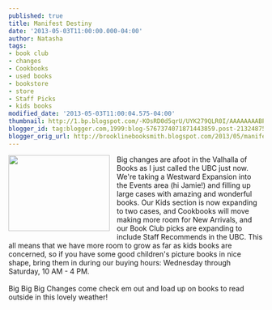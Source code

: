 ```yaml
---
published: true
title: Manifest Destiny
date: '2013-05-03T11:00:00.000-04:00'
author: Natasha
tags:
- book club
- changes
- Cookbooks
- used books
- bookstore
- store
- Staff Picks
- kids books
modified_date: '2013-05-03T11:00:04.575-04:00'
thumbnail: http://1.bp.blogspot.com/-KOsRD0d5qrU/UYK279QLR0I/AAAAAAAABP4/umM6F4xNlU0/s72-c/CYMERA_20130502_145212.jpg
blogger_id: tag:blogger.com,1999:blog-5767374071871443859.post-2132487533639010656
blogger_orig_url: http://brooklinebooksmith.blogspot.com/2013/05/manifest-destiny.html
---
```


<div class="separator" style="clear: both; text-align: center;"><a href="http://1.bp.blogspot.com/-KOsRD0d5qrU/UYK279QLR0I/AAAAAAAABP4/umM6F4xNlU0/s1600/CYMERA_20130502_145212.jpg" imageanchor="1" style="clear: left; float: left; margin-bottom: 1em; margin-right: 1em;"><img border="0" height="150" src="http://1.bp.blogspot.com/-KOsRD0d5qrU/UYK279QLR0I/AAAAAAAABP4/umM6F4xNlU0/s200/CYMERA_20130502_145212.jpg" width="200" /></a></div>Big changes are afoot in the Valhalla of Books as I just called the UBC just now. We're taking a Westward Expansion into the Events area (hi Jamie!) and filling up large cases with amazing and wonderful books. Our Kids section is now expanding to two cases, and Cookbooks will move making more room for New Arrivals, and our Book Club picks are expanding to include Staff Recommends in the UBC. This all means that we have more room to grow as far as kids books are concerned, so if you have some good children's picture books in nice shape, bring them in during our buying hours: Wednesday through Saturday, 10 AM - 4 PM.<br /><br />Big Big Big Changes come check em out and load up on books to read outside in this lovely weather!